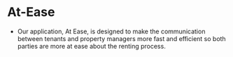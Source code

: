 # At-Ease

* Our application, At Ease, is designed to make the communication between tenants and property managers more fast and efficient so both parties are more at ease about the renting process.
